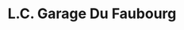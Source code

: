 ---
title: "L.C. Garage Du Faubourg"
url: /chateau-renard/l-c-garage-du-faubourg/
shop: réparation de voitures
---